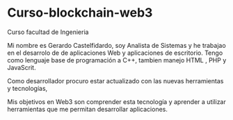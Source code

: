 # Curso-blockchain-web3
Curso facultad de Ingenieria

Mi  nombre es Gerardo Castelfidardo, soy Analista de Sistemas y he trabajao en el desarrolo de de aplicaciones Web y aplicaciones de escritorio. 
Tengo como lenguaje base de programación a C++, tambien manejo HTML , PHP y JavaScrit.

Como desarrollador procuro estar actualizado con las nuevas herramientas y tecnologías,

Mis objetivos en Web3 son comprender esta tecnología y aprender a utilizar herramientas que me permitan desarrollar aplicaciones. 
